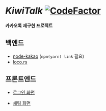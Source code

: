 # _KiwiTalk_ [![CodeFactor](https://www.codefactor.io/repository/github/kiwitalk/kiwitalk/badge?s=c3981bac3a87fe9d0f0c5fdb854efd203b389649)](https://www.codefactor.io/repository/github/kiwitalk/kiwitalk)

**카카오톡 재구현 프로젝트**

## 백엔드

- [node-kakao](https://github.com/storycraft/node-kakao) (`npm(yarn) link` 필요)
- [loco.rs](https://github.com/KiwiTalk/loco.rs)

## 프론트엔드

- [로그인 화면](https://www.figma.com/proto/4Z6MR3oZK5iSvzyvvuT4DO/UI?node-id=2%3A2&viewport=422%2C241%2C0.40565285086631775&scaling=min-zoom)

- [채팅 화면](https://www.figma.com/file/StclRmqUi8fX3UM9nPlwio/KiwiTalk?node-id=1%3A37)

